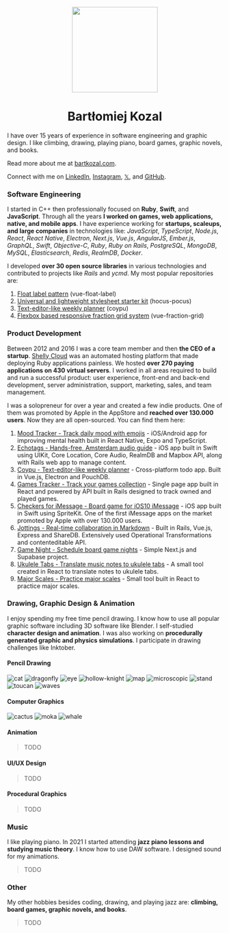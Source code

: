 <p align="center">
  <img width="200" height="200" src="https://github.com/bartkozal/bartkozal/assets/127219/7f0f141b-6e93-4e85-a72c-2a6342091aa1">
</p>

<h1 align="center">Bartłomiej Kozal</h1>

I have over 15 years of experience in software engineering and graphic design. I like climbing, drawing, playing piano, board games, graphic novels, and books.

Read more about me at [bartkozal.com](https://bartkozal.com/).

Connect with me on [LinkedIn](https://www.linkedin.com/in/bartkozal/), [Instagram](https://www.instagram.com/bartkozal/), [𝕏](https://x.com/bartkozal), and [GitHub](https://github.com/bartkozal).

### Software Engineering

I started in C++ then professionally focused on **Ruby**, **Swift**, and **JavaScript**. Through all the years **I worked on games, web applications, native, and mobile apps**. I have experience working for **startups, scaleups, and large companies** in technologies like: _JavaScript_, _TypeScript_, _Node.js_, _React_, _React Native_, _Electron_, _Next.js_, _Vue.js_, _AngularJS_, _Ember.js_, _GraphQL_, _Swift_, _Objective-C_, _Ruby_, _Ruby on Rails_, _PostgreSQL_, _MongoDB_, _MySQL_, _Elasticsearch_, _Redis_, _RealmDB_, _Docker_.

I developed **over 30 open source libraries** in various technologies and contributed to projects like _Rails_ and _ycmd_. My most popular repositories are:
1. [Float label pattern](https://github.com/bartkozal/vue-float-label) (vue-float-label)
2. [Universal and lightweight stylesheet starter kit](https://github.com/bartkozal/hocus-pocus) (hocus-pocus)
3. [Text-editor-like weekly planner](https://github.com/bartkozal/coypu) (coypu)
4. [Flexbox based responsive fraction grid system](https://github.com/bartkozal/vue-fraction-grid) (vue-fraction-grid)

### Product Development

Between 2012 and 2016 I was a core team member and then **the CEO of a startup**. [Shelly Cloud](https://shellycloud.com/) was an automated hosting platform that made deploying Ruby applications painless. We hosted **over 270 paying applications on 430 virtual servers**. I worked in all areas required to build and run a successful product: user experience, front-end and back-end development, server administration, support, marketing, sales, and team management.

I was a solopreneur for over a year and created a few indie products. One of them was promoted by Apple in the AppStore and **reached over 130.000 users**. Now they are all open-sourced. You can find them here:

1. [Mood Tracker - Track daily mood with emojis](https://github.com/bartkozal/mood-tracker) - iOS/Android app for improving mental health built in React Native, Expo and TypeScript.
2. [Echotags - Hands-free, Amsterdam audio guide](https://github.com/bartkozal/echotags) - iOS app built in Swift using UIKit, Core Location, Core Audio, RealmDB and Mapbox API, along with Rails web app to manage content.
3. [Coypu - Text-editor-like weekly planner](https://github.com/bartkozal/coypu) - Cross-platform todo app. Built in Vue.js, Electron and PouchDB.
4. [Games Tracker - Track your games collection](https://github.com/bartkozal/games-tracker) - Single page app built in React and powered by API built in Rails designed to track owned and played games.
5. [Checkers for iMessage - Board game for iOS10 iMessage](https://github.com/bartkozal/checkers) - iOS app built in Swift using SpriteKit. One of the first iMessage apps on the market promoted by Apple with over 130.000 users.
6. [Jottings - Real-time collaboration in Markdown](https://github.com/bartkozal/jottings) - Built in Rails, Vue.js, Express and ShareDB. Extensively used Operational Transformations and contenteditable API.
7. [Game Night - Schedule board game nights](https://github.com/bartkozal/game-night) - Simple Next.js and Supabase project.
8. [Ukulele Tabs - Translate music notes to ukulele tabs](https://ukulele-tabs.bartkozal.com/) - A small tool created in React to translate notes to ukulele tabs.
9. [Major Scales - Practice major scales](https://major-scales.bartkozal.com/) - Small tool built in React to practice major scales.

### Drawing, Graphic Design & Animation

I enjoy spending my free time pencil drawing. I know how to use all popular graphic software including 3D software like Blender. I self-studied **character design and animation**. I was also working on **procedurally generated graphic and physics simulations**. I participate in drawing challenges like Inktober.

#### Pencil Drawing

![cat](https://github.com/bartkozal/bartkozal/assets/127219/44621d25-b930-4650-bf1a-1630b9bcbbcb)
![dragonfly](https://github.com/bartkozal/bartkozal/assets/127219/8d07e56d-b90a-4626-bffe-4349a989a1c2)
![eye](https://github.com/bartkozal/bartkozal/assets/127219/24c02bc6-d03e-41da-b607-bf572fed146d)
![hollow-knight](https://github.com/bartkozal/bartkozal/assets/127219/557b38af-5fa5-469d-8886-e1c947aae379)
![map](https://github.com/bartkozal/bartkozal/assets/127219/4c96addb-2e91-4142-88b0-9c2ce250ed7c)
![microscopic](https://github.com/bartkozal/bartkozal/assets/127219/4e2e2fef-a55c-4bfa-aab8-b1ac5a7070f0)
![stand](https://github.com/bartkozal/bartkozal/assets/127219/c66a0296-c346-4cba-b323-da7af26d11ca)
![toucan](https://github.com/bartkozal/bartkozal/assets/127219/7ed9ae5c-984c-4f4c-a621-c363d585549b)
![waves](https://github.com/bartkozal/bartkozal/assets/127219/b7fb5ca8-228c-4378-ab47-969ea99cc8b7)

#### Computer Graphics

![cactus](https://github.com/bartkozal/bartkozal/assets/127219/1caf4950-939f-41eb-88f0-45365bb9e8ec)
![moka](https://github.com/bartkozal/bartkozal/assets/127219/83ca2a68-4635-4c29-8cee-8b52b08d99f8)
![whale](https://github.com/bartkozal/bartkozal/assets/127219/0a7b46ae-a7da-4927-a9b1-882a641c8c8e)

#### Animation

> TODO

#### UI/UX Design

> TODO

#### Procedural Graphics

> TODO

### Music

I like playing piano. In 2021 I started attending **jazz piano lessons and studying music theory**. I know how to use DAW software. I designed sound for my animations.

> TODO

### Other

My other hobbies besides coding, drawing, and playing jazz are: **climbing, board games, graphic novels, and books**.

> TODO
